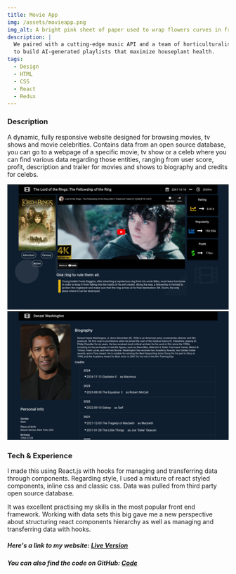 ```yaml
---
title: Movie App
img: /assets/movieapp.png
img_alt: A bright pink sheet of paper used to wrap flowers curves in front of rich blue background
description: |
  We paired with a cutting-edge music API and a team of horticulturalists
  to build AI-generated playlists that maximize houseplant health.
tags:
  - Design
  - HTML
  - CSS
  - React
  - Redux
---
```


### Description

A dynamic, fully responsive website designed for browsing movies, tv shows and movie celebrities. Contains data from an open source database, you can go to a webpage of a specific movie, tv show or a celeb where you can find various data regarding those entities, ranging from user score, profit, description and trailer for movies and shows to biography and credits for celebs.

![Image description](../../../public/assets/movie/mov1.png)
![Image description](../../../public/assets/movie/mov2.png)

### Tech & Experience

I made this using React.js with hooks for managing and transferring data through components. Regarding style, I used a mixture of react styled components, inline css and classic css. Data was pulled from third party open source database.

It was excellent practising my skills in the most popular front end framework. Working with data sets this big gave me a new perspective about structuring react components hierarchy as well as managing and transferring data with hooks.

##### Here's a link to my website: <u>[Live Version](https://confident-wright-f9b41b.netlify.app/)</u>

##### You can also find the code on GitHub: <u>[Code](https://github.com/MilanJulinac42/my-movie-app)</u>
